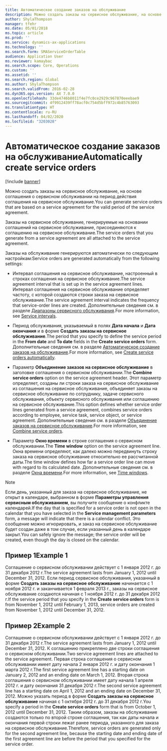 ```yaml
---
title: Автоматическое создание заказов на обслуживание
description: Можно создать заказы на сервисное обслуживание, на основе соглашения о сервисном обслуживании на период действия соглашения на сервисное обслуживание.
author: ShylaThompson
manager: tfehr
ms.date: 05/01/2018
ms.topic: article
ms.prod: ''
ms.service: dynamics-ax-applications
ms.technology: ''
ms.search.form: SMAServiceOrderTable
audience: Application User
ms.reviewer: kamaybac
ms.search.scope: Core, Operations
ms.custom: ''
ms.assetid: ''
ms.search.region: Global
ms.author: ShylaThompson
ms.search.validFrom: 2016-02-28
ms.dyn365.ops.version: AX 7.0.0
ms.openlocfilehash: 33de4746b8011f4e7fc0ce2929c967870eeebae9
ms.sourcegitcommit: 4f9912439ff78acf0c754d5bff972c4b85763093
ms.translationtype: HT
ms.contentlocale: ru-RU
ms.lasthandoff: 04/02/2020
ms.locfileid: "3203028"
---
```

# <a name="automatically-create-service-orders"></a><span data-ttu-id="28f29-103">Автоматическое создание заказов на обслуживание</span><span class="sxs-lookup"><span data-stu-id="28f29-103">Automatically create service orders</span></span> 

[!include [banner](../includes/banner.md)]


<span data-ttu-id="28f29-104">Можно создать заказы на сервисное обслуживание, на основе соглашения о сервисном обслуживании на период действия соглашения на сервисное обслуживание.</span><span class="sxs-lookup"><span data-stu-id="28f29-104">You can generate service orders that are based on a service agreement for the valid period of the service agreement.</span></span>

<span data-ttu-id="28f29-105">Заказы на сервисное обслуживание, генерируемые на основании соглашений на сервисное обслуживание, присоединяются к соглашению на сервисное обслуживание.</span><span class="sxs-lookup"><span data-stu-id="28f29-105">The service orders that you generate from a service agreement are all attached to the service agreement.</span></span>

<span data-ttu-id="28f29-106">Заказы на обслуживание генерируются автоматически по следующим настройкам:</span><span class="sxs-lookup"><span data-stu-id="28f29-106">Service orders are generated automatically from the following settings:</span></span>

  - <span data-ttu-id="28f29-107">Интервал соглашения на сервисное обслуживание, настроенный в строках соглашения на сервисное обслуживание.</span><span class="sxs-lookup"><span data-stu-id="28f29-107">The service agreement interval that is set up in the service agreement lines.</span></span> <span data-ttu-id="28f29-108">Интервал соглашения на сервисное обслуживание определяет частоту, с которой создаются строки заказа на сервисное обслуживание.</span><span class="sxs-lookup"><span data-stu-id="28f29-108">The service agreement interval indicates the frequency that service-order lines are created.</span></span> <span data-ttu-id="28f29-109">Дополнительные сведения см. в разделе [Диапазоны сервисного обслуживания](service-intervals.md).</span><span class="sxs-lookup"><span data-stu-id="28f29-109">For more information, see [Service intervals](service-intervals.md).</span></span>

  - <span data-ttu-id="28f29-110">Период обслуживания, указываемый в полях **Дата начала** и **Дата окончания** и в форме **Создать заказы на сервисное обслуживание**.</span><span class="sxs-lookup"><span data-stu-id="28f29-110">The period that you specify to define the service period in the **From date** and **To date** fields in the **Create service orders** form.</span></span> <span data-ttu-id="28f29-111">Дополнительные сведения см. в разделе [Автоматическое создание заказов на обслуживание](create-service-orders-automatically.md).</span><span class="sxs-lookup"><span data-stu-id="28f29-111">For more information, see [Create service orders automatically](create-service-orders-automatically.md).</span></span>

  - <span data-ttu-id="28f29-112">Параметр **Объединение заказов на сервисное обслуживание** в заголовке соглашения о сервисном обслуживании.</span><span class="sxs-lookup"><span data-stu-id="28f29-112">The **Combine service orders** option on the service agreement header.</span></span> <span data-ttu-id="28f29-113">Этот параметр определяет, созданы ли строки заказа на сервисное обслуживание из соглашения на сервисное обслуживание, объединяет заказы на сервисное обслуживание по сотруднику, задаче сервисного обслуживания, объекту сервисного обслуживания или соглашению на сервисное обслуживание.</span><span class="sxs-lookup"><span data-stu-id="28f29-113">This option defines whether service order lines generated from a service agreement, combines service orders according to employee, service task, service object, or service agreement.</span></span> <span data-ttu-id="28f29-114">Дополнительные сведения см. в разделе [Объединение заказов на сервисное обслуживание](combine-service-orders.md).</span><span class="sxs-lookup"><span data-stu-id="28f29-114">For more information, see [Combine service orders](combine-service-orders.md).</span></span>

  - <span data-ttu-id="28f29-115">Параметр **Окно времени** в строке соглашения о сервисном обслуживании.</span><span class="sxs-lookup"><span data-stu-id="28f29-115">The **Time window** option on the service agreement line.</span></span> <span data-ttu-id="28f29-116">Окна времени определяют, как далеко можно передвинуть строку заказа на сервисное обслуживание относительно ее рассчитанной даты.</span><span class="sxs-lookup"><span data-stu-id="28f29-116">The time window defines how far a service order line can move with regard to its calculated date.</span></span> <span data-ttu-id="28f29-117">Дополнительные сведения см. в разделе [Окна времени](time-windows.md).</span><span class="sxs-lookup"><span data-stu-id="28f29-117">For more information, see [Time windows](time-windows.md).</span></span>


> [!NOTE]
> <P><span data-ttu-id="28f29-118">Если день, указанный для заказа на сервисное обслуживание, не открыт в календаре, выбранном в форме <STRONG>Параметры управления сервисным обслуживанием</STRONG>, вы получите сообщение о конфликте календарей.</span><span class="sxs-lookup"><span data-stu-id="28f29-118">If the day that is specified for a service order is not open in the calendar that you have selected in the <STRONG>Service management parameters</STRONG> form, a message will indicate that there is a calendar conflict.</span></span> <span data-ttu-id="28f29-119">Это сообщение можно игнорировать, и заказ на сервисное обслуживание будет создан даже в том случае, если указанный день в календаре закрыт.</span><span class="sxs-lookup"><span data-stu-id="28f29-119">You can safely ignore the message; the service order will be created, even though the day is closed on the calendar.</span></span></P>

## <a name="example-1"></a><span data-ttu-id="28f29-120">Пример 1</span><span class="sxs-lookup"><span data-stu-id="28f29-120">Example 1</span></span>

<span data-ttu-id="28f29-121">Соглашение о сервисном обслуживании действует с 1 января 2012 г. до 31 декабря 2012 г.</span><span class="sxs-lookup"><span data-stu-id="28f29-121">The service agreement lasts from January 1, 2012 until December 31, 2012.</span></span> <span data-ttu-id="28f29-122">Если период сервисное обслуживания, указанный в форме **Создать заказы на сервисное обслуживание** начинается с 1 ноября 2012 г. и заканчивается 1 февраля 2013 г., заказы на сервисное обслуживание создаются начиная с 1 ноября 2012 г. до 31 декабря 2012 г.</span><span class="sxs-lookup"><span data-stu-id="28f29-122">If the service period that you specify in the **Create service orders** form is from November 1, 2012 until February 1, 2013, service orders are created from November 1, 2012 until December 31, 2012.</span></span>

## <a name="example-2"></a><span data-ttu-id="28f29-123">Пример 2</span><span class="sxs-lookup"><span data-stu-id="28f29-123">Example 2</span></span>

<span data-ttu-id="28f29-124">Соглашение о сервисном обслуживании действует с 1 января 2012 г. до 31 декабря 2012 г.</span><span class="sxs-lookup"><span data-stu-id="28f29-124">The service agreement lasts from January 1, 2012 until December 31, 2012.</span></span> <span data-ttu-id="28f29-125">К соглашению прикреплено две строки соглашения о сервисном обслуживании.</span><span class="sxs-lookup"><span data-stu-id="28f29-125">Two service agreement lines are attached to the service agreement.</span></span> <span data-ttu-id="28f29-126">Первая строка соглашения о сервисном обслуживании имеет дату начала 2 января 2012 г. и дату окончания 1 марта 2012 г.</span><span class="sxs-lookup"><span data-stu-id="28f29-126">The first service agreement line has a starting date on January 2, 2012 and an ending date on March 1, 2012.</span></span> <span data-ttu-id="28f29-127">Вторая строка соглашения о сервисном обслуживании имеет дату начала 1 апреля 2012 г. и дату окончания 31 декабря 2012 г.</span><span class="sxs-lookup"><span data-stu-id="28f29-127">The second service agreement line has a starting date on April 1, 2012 and an ending date on December 31, 2012.</span></span> <span data-ttu-id="28f29-128">Можно указать период в форме **Создать заказы на сервисное обслуживание** начиная с 1 октября 2012 г. до 31 декабря 2012 г.</span><span class="sxs-lookup"><span data-stu-id="28f29-128">You specify a period in the **Create service orders** form that is from October 1, 2012 until December 31, 2012.</span></span> <span data-ttu-id="28f29-129">Таким образом, заказы на обслуживание создаются только по второй строке соглашения, так как даты начала и окончания первой строки лежат ранее периода, указанного для заказа на сервисное обслуживание.</span><span class="sxs-lookup"><span data-stu-id="28f29-129">Therefore, service orders are generated only for the second agreement line, because the starting date and ending date of the first agreement line are before the period that you specified for the service order.</span></span>

  


